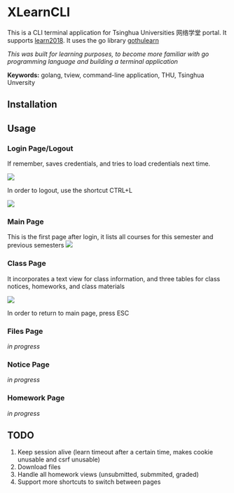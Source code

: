 # XLearnCLI

This is a CLI terminal application for Tsinghua Universities 网络学堂 portal. It supports [learn2018](https://learn.tsinghua.edu.cn). It uses the go library [gothulearn](https://github.com/AkaCoder404/gothulearn)

*This was built for learning purposes, to become more familiar with go programming language and building a terminal application*

**Keywords:** golang, tview, command-line application, THU, Tsinghua Unversity

## Installation

## Usage

### Login Page/Logout
If remember, saves credentials, and tries to load credentials next time. 

![](https://s2.loli.net/2023/02/15/xFCEGZvgaO9QnXi.png)

In order to logout, use the shortcut CTRL+L

![](https://s2.loli.net/2023/02/15/FpbKduVSgWiLZT4.png)

### Main Page
This is the first page after login, it lists all courses for this semester and previous semesters
![](https://s2.loli.net/2023/02/15/aVOc79mU5AzQj6S.png)


### Class Page
It incorporates a text view for class information, and three tables for class notices, homeworks, and class materials

![](https://s2.loli.net/2023/02/15/GrEenfuApkZQcWP.png)

In order to return to main page, press ESC
 
### Files Page
*in progress*


### Notice Page
*in progress*

### Homework Page
*in progress*

## TODO
1. Keep session alive (learn timeout after a certain time, makes cookie unusable and csrf unusable)
2. Download files
3. Handle all homework views (unsubmitted, submmited, graded)
4. Support more shortcuts to switch between pages

